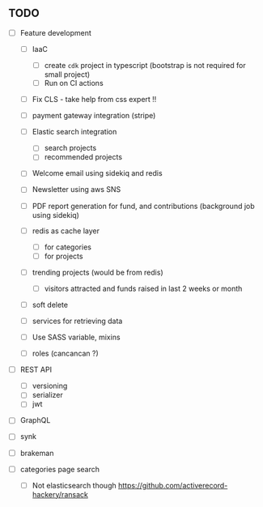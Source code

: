 ## TODO

- [ ] Feature development

  - [ ] IaaC
    - [ ] create `cdk` project in typescript (bootstrap is not required for small project)
    - [ ] Run on CI actions
  - [ ] Fix CLS - take help from css expert !!
  - [ ] payment gateway integration (stripe)

  - [ ] Elastic search integration
    - [ ] search projects
    - [ ] recommended projects
  - [ ] Welcome email using sidekiq and redis
  - [ ] Newsletter using aws SNS
  - [ ] PDF report generation for fund, and contributions (background job using sidekiq)
  - [ ] redis as cache layer
    - [ ] for categories
    - [ ] for projects
  - [ ] trending projects (would be from redis)
    - [ ] visitors attracted and funds raised in last 2 weeks or month
  - [ ] soft delete
  - [ ] services for retrieving data
  - [ ] Use SASS variable, mixins
  - [ ] roles (cancancan ?)

- [ ] REST API
  - [ ] versioning
  - [ ] serializer
  - [ ] jwt
- [ ] GraphQL
- [ ] synk
- [ ] brakeman
- [ ] categories page search
  - [ ] Not elasticsearch though https://github.com/activerecord-hackery/ransack
